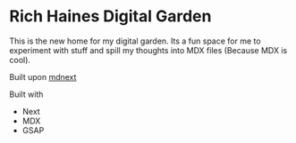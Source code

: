 # Rich Haines Digital Garden

This is the new home for my digital garden. Its a fun space for me to experiment with stuff and spill my thoughts into MDX files (Because MDX is cool).

Built upon [mdnext](https://github.com/domitriusclark/mdnext)

Built with

- Next
- MDX
- GSAP
